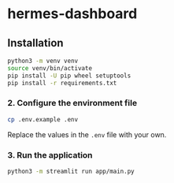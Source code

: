 # hermes-dashboard

## Installation

```bash
python3 -m venv venv
source venv/bin/activate
pip install -U pip wheel setuptools
pip install -r requirements.txt
```

### 2. Configure the environment file

```bash
cp .env.example .env
```
Replace the values in the `.env` file with your own.

### 3. Run the application

```bash
python3 -m streamlit run app/main.py
```